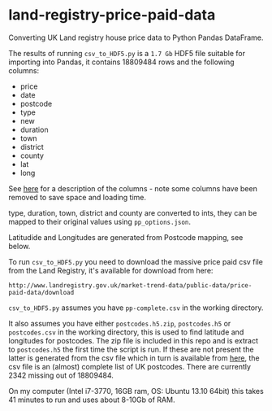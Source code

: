 land-registry-price-paid-data
=============================

Converting UK Land registry house price data to Python Pandas DataFrame.

The results of running `csv_to_HDF5.py` is a `1.7 Gb` HDF5 file suitable for importing into Pandas, it contains 18809484 rows and the following columns:

* price
* date
* postcode
* type
* new
* duration
* town
* district
* county
* lat
* long

See [here](http://www.landregistry.gov.uk/market-trend-data/public-data/price-paid-faq#m18) for a description of the columns - note some columns have been removed to save space and loading time.

type, duration, town, district and county are converted to ints, they can be mapped to their original values using `pp_options.json`.

Latitudide and Longitudes are generated from Postcode mapping, see below.

To run `csv_to_HDF5.py` you need to download the massive price paid csv file from the Land Registry, it's available for download from here:

    http://www.landregistry.gov.uk/market-trend-data/public-data/price-paid-data/download

`csv_to_HDF5.py` assumes you have `pp-complete.csv` in the working directory. 

It also assumes you have either `postcodes.h5.zip`, `postcodes.h5` or `postcodes.csv` in the working directory, this is used to find latitude and longitudes for postcodes. The zip file is included in this repo and is extract to `postcodes.h5` the first time the script is run. If these are not present the latter is generated from the csv file which in turn is available from [here](http://www.doogal.co.uk/UKPostcodes.php), the csv file is an (almost) complete list of UK postcodes. There are currently 2342 missing out of 18809484.

On my computer (Intel i7-3770, 16GB ram, OS: Ubuntu 13.10 64bit) this takes 41 minutes to run and uses about 8-10Gb of RAM.